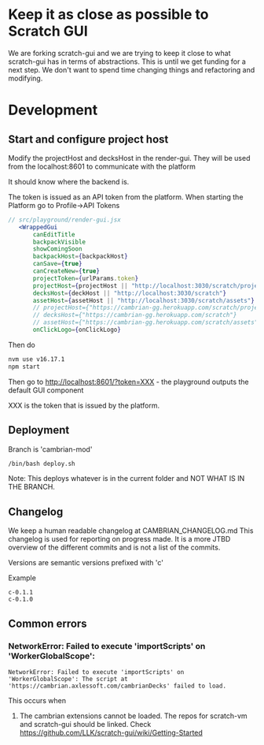 # Keep it as close as possible to Scratch GUI

We are forking scratch-gui and we are trying to keep it close to what scratch-gui has in terms of abstractions.
This is until we get funding for a next step. We don't want to spend time changing things and refactoring and modifying.

# Development

## Start and configure project host

Modify the projectHost and decksHost in the render-gui. They will be used from the localhost:8601 to communicate with
the platform

It should know where the backend is.

The token is issued as an API token from the platform. When starting the Platform go to Profile->API Tokens

```jsx
// src/playground/render-gui.jsx
   <WrappedGui
       canEditTitle
       backpackVisible
       showComingSoon
       backpackHost={backpackHost}
       canSave={true}
       canCreateNew={true}
       projectToken={urlParams.token}
       projectHost={projectHost || "http://localhost:3030/scratch/projects"}
       decksHost={deckHost || "http://localhost:3030/scratch"}
       assetHost={assetHost || "http://localhost:3030/scratch/assets"}
       // projectHost={"https://cambrian-gg.herokuapp.com/scratch/projects"}
       // decksHost={"https://cambrian-gg.herokuapp.com/scratch"}
       // assetHost={"https://cambrian-gg.herokuapp.com/scratch/assets"}
       onClickLogo={onClickLogo}
```

Then do

```bash
nvm use v16.17.1
npm start
```

Then go to [http://localhost:8601/?token=XXX](http://localhost:8601/) - the playground outputs the default GUI component

XXX is the token that is issued by the platform.

## Deployment

Branch is 'cambrian-mod'

```bash
/bin/bash deploy.sh
```

Note: This deploys whatever is in the current folder and NOT WHAT IS IN THE BRANCH.

## Changelog

We keep a human readable changelog at CAMBRIAN_CHANGELOG.md
This changelog is used for reporting on progress made. It is a more JTBD overview of the different commits
and is not a list of the commits.

Versions are semantic versions prefixed with 'c'

Example

```
c-0.1.1
c-0.1.0
```

## Common errors

### NetworkError: Failed to execute 'importScripts' on 'WorkerGlobalScope':

```
NetworkError: Failed to execute 'importScripts' on 'WorkerGlobalScope': The script at 'https://cambrian.axlessoft.com/cambrianDecks' failed to load.
```

This occurs when

1. The cambrian extensions cannot be loaded. The repos for scratch-vm and scratch-gui should be linked. Check https://github.com/LLK/scratch-gui/wiki/Getting-Started

